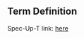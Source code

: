 ## Term Definition

Spec-Up-T link: <a href='https://weboftrust.github.io/WOT-terms/docs/glossary/tritet'>here</a>
